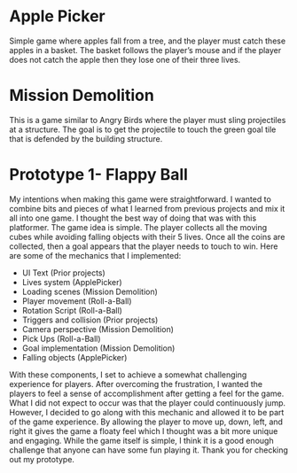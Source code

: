 # Apple Picker
Simple game where apples fall from a tree, and the player must catch these apples in a basket. The basket follows the player’s mouse and if the player does not catch the apple then they lose one of their three lives.

# Mission Demolition
This is a game similar to Angry Birds where the player must sling projectiles at a structure. The goal is to get the projectile to touch the green goal tile that is defended by the building structure.

# Prototype 1- Flappy Ball
My intentions when making this game were straightforward. I wanted to combine bits and pieces of what I learned from previous projects and mix it all into one game. I thought the best way of doing that was with this platformer. The game idea is simple. The player collects all the moving cubes while avoiding falling objects with their 5 lives. Once all the coins are collected, then a goal appears that the player needs to touch to win. Here are some of the mechanics that I implemented:
- UI Text (Prior projects)
- Lives system (ApplePicker)
- Loading scenes (Mission Demolition)
- Player movement (Roll-a-Ball)
- Rotation Script (Roll-a-Ball)
- Triggers and collision (Prior projects)
- Camera perspective (Mission Demolition)
- Pick Ups (Roll-a-Ball)
- Goal implementation (Mission Demolition)
- Falling objects (ApplePicker)

With these components, I set to achieve a somewhat challenging experience for players. After overcoming the frustration, I wanted the players to feel a sense of accomplishment after getting a feel for the game. What I did not expect to occur was that the player could continuously jump. However, I decided to go along with this mechanic and allowed it to be part of the game experience. By allowing the player to move up, down, left, and right it gives the game a floaty feel which I thought was a bit more unique and engaging. While the game itself is simple, I think it is a good enough challenge that anyone can have some fun playing it. Thank you for checking out my prototype.
